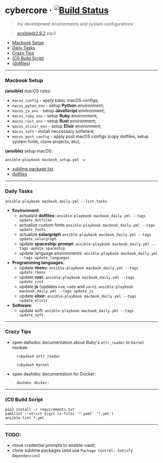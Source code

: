# cybercore &middot; [![Build Status](https://travis-ci.org/0exp/cybercore.svg?branch=master)](https://travis-ci.org/0exp/cybercore)

> my development environments and system configurations

> ansible@2.9.2
> pip3

- [Macbook Setup](#macbook-setup)
- [Daily Tasks](#daily-tasks)
- [Crazy Tips](#crazy-tips)
- [(CI) Build Script](#ci-build-script)
- ([dotfiles](dotfiles))

---

### Macbook Setup

**(ansible)** macOS roles:
  - `macos_config` - apply basic macOS configs;
  - `macos_pyton_env` - setup **Python** environment;
  - `macos_js_env` - setup **JavaScript** environment;
  - `macos_ruby_env` - setup **Ruby** environment;
  - `macos_rust_env` - setup **Rust** environment;
  - `macos_elixir_env` - setup **Elixir** environment;
  - `macos_soft` - install neccessary sofwtare;
  - `macos_post_config` - apply post macOS configs (copy dotfiles, setup system fonts, clone projects, etc);

**(ansible)** setup macOS:
```shell
ansible-playbook macbook_setup.yml -v
```

- [sublime package list](dotfiles/sublime/packages.md)
- [dotfiles](dotfiles)

---

### Daily Tasks

```shell
ansible-playbook macbook_daily.yml --list-tasks
```

- **Environment**:
  - actualzie **dotfiles**:
    `ansible-playbook macbook_daily.yml --tags update_dotfiles`
  - actualize custom fonts
    `ansible-playbook macbook_daily.yml --tags update_fonts`
  - actualize **solargraph**
    `ansible-playbook macbook_daily.yml --tags update_solargraph`
  - update **spaceship-prompt**:
    `ansible-playbook macbook_daily.yml --tags update_spaceship`
  - update language environments:
    `ansible-playbook macbook_daily.yml --tags update_languages`
- **Programming languages**:
  - update **rbenv**:
    `ansible-playbook macbook_daily.yml --tags update_rbenv`
  - update **rust**:
    `ansible-playbook macbook_daily.yml --tags update_rust`
  - update **js** (updates `nvm`, `node` and `yarn`):
    `ansible-playbook macbook_daily.yml --tags update_js`
  - update **elixir**:
    `ansible-playbook macbook_daily.yml --tags update_elixir`
- **Software**:
  - update soft:
    `ansible-playbook macbook_daily.yml --tags update_soft`

---

### Crazy Tips

- open dahsdoc documentation about Ruby's `attr_reader` or `Kernel` module:
  ```shell
    rubydash attr_reader
  ```
  ```shell
    rubydash Kernel
  ```

- open dashdoc documentation for Docker:
  ```shell
    dashdoc docker:
  ```

---

### (CI) Build Script

```shell
pip3 install -r requirements.txt
yamllint --strict $(git ls-files '*.yaml' '*.yml')
ansible-lint *.yml
```

---

### TODO:

- move credential prompts to ansible-vault;
- clone sublime packages (and use `Package Control: Satisfy Dependencies`)
